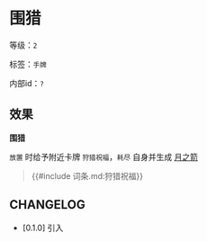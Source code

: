 # 围猎

等级：`2`

标签：`手牌`

内部id：`?`

## 效果

**围猎**

`放置` 时给予附近卡牌 `狩猎祝福`，`耗尽` 自身并生成 [月之箭](月之箭.md)

<blockquote>
{{#include 词条.md:狩猎祝福}}
</blockquote>

## CHANGELOG

- [0.1.0] 引入
